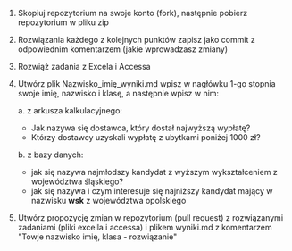 
1. Skopiuj repozytorium na swoje konto (fork), następnie pobierz repozytorium w pliku zip
1. Rozwiązania każdego z kolejnych punktów zapisz jako commit z odpowiednim komentarzem (jakie wprowadzasz zmiany)
1. Rozwiąż zadania z Excela i Accessa
1. Utwórz plik Nazwisko_imię_wyniki.md wpisz w nagłówku 1-go stopnia swoje imię, nazwisko i klasę, a następnie wpisz w nim:

   a. z arkusza kalkulacyjnego:
    * Jak nazywa się dostawca, który dostał najwyższą wypłatę?
    * Którzy dostawcy uzyskali wypłatę z ubytkami poniżej 1000 zł? 

    b. z bazy danych:
    * jak się nazywa najmłodszy kandydat z wyższym wykształceniem z województwa śląskiego?
    * jak się nazywa i czym interesuje się najniższy kandydat mający w nazwisku **wsk** z województwa opolskiego
    
1. Utwórz propozycję zmian w repozytorium (pull request) z rozwiązanymi zadaniami (pliki excella i accessa) i plikem wyniki.md z komentarzem "Towje nazwisko imię, klasa - rozwiązanie"


